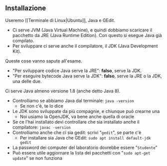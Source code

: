## Installazione

Useremo [[Terminale di Linux|Ubuntu]], Java e GEdit.
* Ci serve JVM (Java Virtual Machine), e quindi dobbiamo scaricare il pacchetto da JRE (Java Runtime Edition). Con questo si esegue Java già compilato.
* Per sviluppare ci serve anche il compilatore, il JDK (Java Development Kit).

Queste cose vanno sapute all'esame.
* "Per sviluppare codice Java serve la JRE": <span class="rosso">**falso**</span>, serve la JDK.
* "Per eseguire bytecode Java serve la JDK": <span class="rosso">**falso**</span>, serve la JRE o la JDK, una delle due.

Ci serve Java almeno versione 1.8 (anche detto Java 8).


* Controlliamo se abbiamo Java dal terminale: `java -version`
  * Se non c'è, te lo dice
* Le JDK sono sviluppate da più compagnie, e chiunque può crearne una
  * Noi usiamo la OpenJDK, va bene anche quella di oracle
* Se ce l'hai installato devi controllare che sia installato anche il compilatore: `javac -version`
* Controlliamo anche che ci sia gedit: scrivi "`gedit`", se parte c'è
  * Per installare sia Java che GEdit: `sudo apt install default-jdk gedit`
* La password dei computer del laboratorio dovrebbe essere "`Studente`"
* Può essere utile aggiornare la lista dei pacchetti con "`sudo apt-get update`" se non funziona